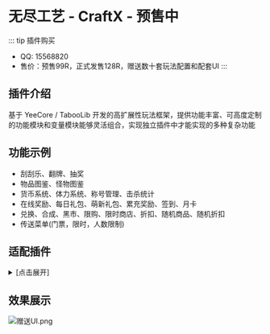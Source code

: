# 无尽工艺 - CraftX - 预售中

::: tip 插件购买
- QQ: 15568820    
- 售价：预售99R，正式发售128R，赠送数十套玩法配置和配套UI
:::



## 插件介绍

基于 YeeCore / TabooLib 开发的高扩展性玩法框架，提供功能丰富、可高度定制的功能模块和变量模块能够灵活组合，实现独立插件中才能实现的多种复杂功能

## 功能示例

- 刮刮乐、翻牌、抽奖
- 物品图鉴、怪物图鉴
- 货币系统、体力系统、称号管理、击杀统计
- 在线奖励、每日礼包、萌新礼包、累充奖励、签到、月卡
- 兑换、合成、黑市、限购、限时商店、折扣、随机商品、随机折扣
- 传送菜单(门票，限时，人数限制)

## 适配插件

<details>
<summary>[点击展开]</summary>

- ✅仓库 SpaceRingPlus
- ✅仓库 LyWarehouse
- ✅货币 YeeCore
- ✅货币 CustomShop
- ✅货币 CustomShop

</details>

## 效果展示

![赠送UI.png](img/赠送UI.png)
